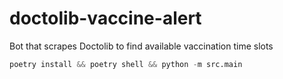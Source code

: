 # doctolib-vaccine-alert
Bot that scrapes Doctolib to find available vaccination time slots

```python
poetry install && poetry shell && python -m src.main
```
